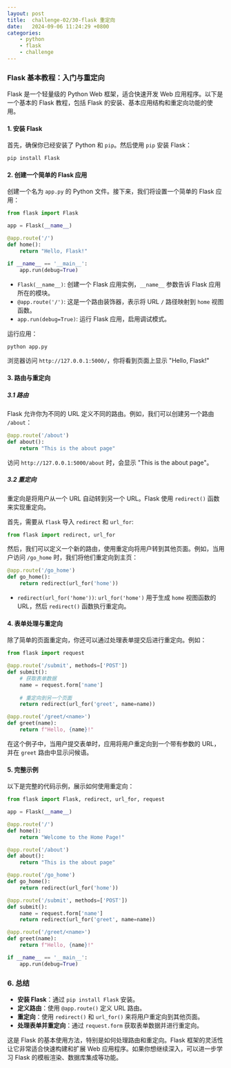```yaml
---
layout: post
title:  challenge-02/30-flask 重定向
date:   2024-09-06 11:24:29 +0800
categories: 
    - python 
    - flask
    - challenge
---
```


### Flask 基本教程：入门与重定向

Flask 是一个轻量级的 Python Web 框架，适合快速开发 Web 应用程序。以下是一个基本的 Flask 教程，包括 Flask 的安装、基本应用结构和重定向功能的使用。

#### 1. 安装 Flask

首先，确保你已经安装了 Python 和 `pip`。然后使用 `pip` 安装 Flask：

```bash
pip install Flask
```

#### 2. 创建一个简单的 Flask 应用

创建一个名为 `app.py` 的 Python 文件。接下来，我们将设置一个简单的 Flask 应用：

```python
from flask import Flask

app = Flask(__name__)

@app.route('/')
def home():
    return "Hello, Flask!"

if __name__ == '__main__':
    app.run(debug=True)
```

- `Flask(__name__)`: 创建一个 Flask 应用实例，`__name__` 参数告诉 Flask 应用所在的模块。
- `@app.route('/')`: 这是一个路由装饰器，表示将 URL `/` 路径映射到 `home` 视图函数。
- `app.run(debug=True)`: 运行 Flask 应用，启用调试模式。

运行应用：

```bash
python app.py
```

浏览器访问 `http://127.0.0.1:5000/`，你将看到页面上显示 "Hello, Flask!"

#### 3. 路由与重定向

##### 3.1 路由

Flask 允许你为不同的 URL 定义不同的路由。例如，我们可以创建另一个路由 `/about`：

```python
@app.route('/about')
def about():
    return "This is the about page"
```

访问 `http://127.0.0.1:5000/about` 时，会显示 "This is the about page"。

##### 3.2 重定向

重定向是将用户从一个 URL 自动转到另一个 URL。Flask 使用 `redirect()` 函数来实现重定向。

首先，需要从 `flask` 导入 `redirect` 和 `url_for`:

```python
from flask import redirect, url_for
```

然后，我们可以定义一个新的路由，使用重定向将用户转到其他页面。例如，当用户访问 `/go_home` 时，我们将他们重定向到主页：

```python
@app.route('/go_home')
def go_home():
    return redirect(url_for('home'))
```

- `redirect(url_for('home'))`: `url_for('home')` 用于生成 `home` 视图函数的 URL，然后 `redirect()` 函数执行重定向。

#### 4. 表单处理与重定向

除了简单的页面重定向，你还可以通过处理表单提交后进行重定向。例如：

```python
from flask import request

@app.route('/submit', methods=['POST'])
def submit():
    # 获取表单数据
    name = request.form['name']
    
    # 重定向到另一个页面
    return redirect(url_for('greet', name=name))

@app.route('/greet/<name>')
def greet(name):
    return f"Hello, {name}!"
```

在这个例子中，当用户提交表单时，应用将用户重定向到一个带有参数的 URL，并在 `greet` 路由中显示问候语。

#### 5. 完整示例

以下是完整的代码示例，展示如何使用重定向：

```python
from flask import Flask, redirect, url_for, request

app = Flask(__name__)

@app.route('/')
def home():
    return "Welcome to the Home Page!"

@app.route('/about')
def about():
    return "This is the about page"

@app.route('/go_home')
def go_home():
    return redirect(url_for('home'))

@app.route('/submit', methods=['POST'])
def submit():
    name = request.form['name']
    return redirect(url_for('greet', name=name))

@app.route('/greet/<name>')
def greet(name):
    return f"Hello, {name}!"

if __name__ == '__main__':
    app.run(debug=True)
```

### 6. 总结

- **安装 Flask**：通过 `pip install Flask` 安装。
- **定义路由**：使用 `@app.route()` 定义 URL 路由。
- **重定向**：使用 `redirect()` 和 `url_for()` 来将用户重定向到其他页面。
- **处理表单并重定向**：通过 `request.form` 获取表单数据并进行重定向。

这是 Flask 的基本使用方法，特别是如何处理路由和重定向。Flask 框架的灵活性让它非常适合快速构建和扩展 Web 应用程序。如果你想继续深入，可以进一步学习 Flask 的模板渲染、数据库集成等功能。